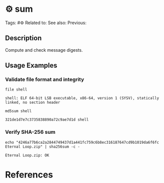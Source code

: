 # ⚙️ sum
Tags: #⚙️
Related to:
See also:
Previous:

## Description

Compute and check message digests.

## Usage Examples

### Validate file format and integrity 

	file shell

```shell-session
shell: ELF 64-bit LSB executable, x86-64, version 1 (SYSV), statically linked, no section header
```

	md5sum shell

```shell-session
321de1d7e7c3735838890a72c9ae7d1d shell
```

### Verify SHA-256 sum

	echo "4246a77b6ca2a2844749437d1a441fc759c6b8ec316187647cd9b1019da6f6fc Eternal Loop.zip" | sha256sum -c -

```shell-session
Eternal Loop.zip: OK
```

# References